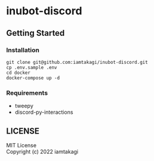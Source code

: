 # inubot-discord

## Getting Started

### Installation
```
git clone git@github.com:iamtakagi/inubot-discord.git
cp .env.sample .env
cd docker
docker-compose up -d
```

### Requirements
- tweepy
- discord-py-interactions

## LICENSE
MIT License\
Copyright (c) 2022 iamtakagi
